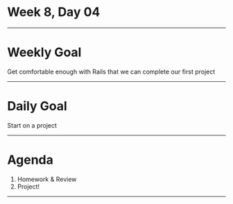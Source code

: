 # Week 8, Day 04

---

# Weekly Goal

Get comfortable enough with Rails that we can complete our first project

---

# Daily Goal

Start on a project

---

# Agenda

1. Homework & Review
2. Project!

---



